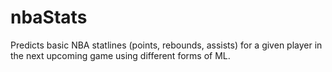 # nbaStats
Predicts basic NBA statlines (points, rebounds, assists) for a given player in the next upcoming game using different forms of ML. 
